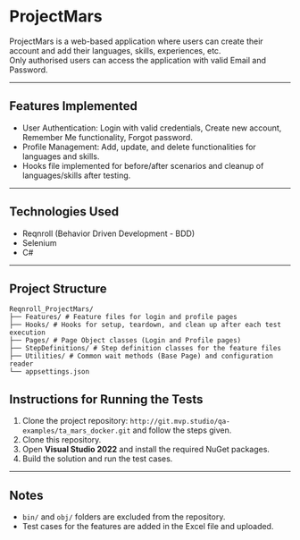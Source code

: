 # ProjectMars

ProjectMars is a web-based application where users can create their account and add their languages, skills, experiences, etc.  
Only authorised users can access the application with valid Email and Password.

---

## Features Implemented
- User Authentication: Login with valid credentials, Create new account, Remember Me functionality, Forgot password.
- Profile Management: Add, update, and delete functionalities for languages and skills.
- Hooks file implemented for before/after scenarios and cleanup of languages/skills after testing.

---

## Technologies Used
- Reqnroll (Behavior Driven Development - BDD)
- Selenium
- C#

---

## Project Structure
`````
Reqnroll_ProjectMars/
├── Features/ # Feature files for login and profile pages
├── Hooks/ # Hooks for setup, teardown, and clean up after each test execution
├── Pages/ # Page Object classes (Login and Profile pages)
├── StepDefinitions/ # Step definition classes for the feature files
├── Utilities/ # Common wait methods (Base Page) and configuration reader
└── appsettings.json
`````
## Instructions for Running the Tests
1. Clone the project repository: `http://git.mvp.studio/qa-examples/ta_mars_docker.git` and follow the steps given.
2. Clone this repository.
3. Open **Visual Studio 2022** and install the required NuGet packages.
4. Build the solution and run the test cases.

---

## Notes
- `bin/` and `obj/` folders are excluded from the repository.
- Test cases for the features are added in the Excel file and uploaded.
